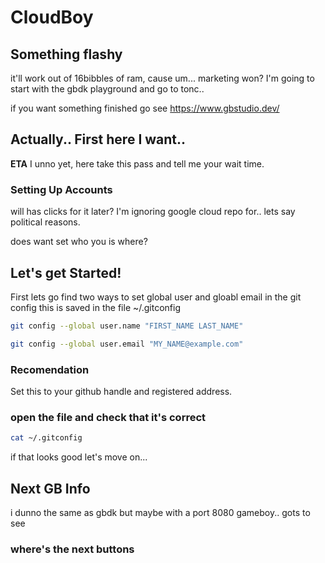 # CloudBoy

## Something flashy

it'll work out of 16bibbles of ram, cause um... marketing won?
I'm going to start with the gbdk playground and go to tonc..

if you want something finished go see
https://www.gbstudio.dev/

## Actually.. First here I want..


**ETA** I unno yet, here take this pass and tell me your wait time.

### Setting Up Accounts

will has clicks for it later?
I'm ignoring google cloud repo for.. lets say political reasons.

does want set who you is where?


## Let's get Started!

First lets go find two ways to set 
global user and gloabl email in the git config
this is saved in the file ~/.gitconfig

```bash
git config --global user.name "FIRST_NAME LAST_NAME"
```

```bash
git config --global user.email "MY_NAME@example.com"
```
### Recomendation

Set this to your github handle and registered address.

### open the file and check that it's correct

```bash
cat ~/.gitconfig
```

if that looks good let's move on...

## Next GB Info

i dunno
the same as gbdk but maybe with a port 8080 gameboy.. gots to see

### where's the next buttons

<walkthrough-conclusion-trophy></walkthrough-conclusion-trophy>